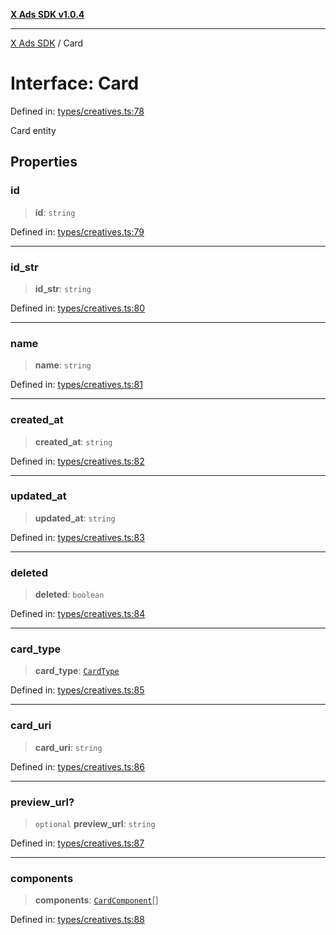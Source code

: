 [**X Ads SDK v1.0.4**](../README.md)

***

[X Ads SDK](../globals.md) / Card

# Interface: Card

Defined in: [types/creatives.ts:78](https://github.com/kage1020/x-ads-sdk/blob/main/src/types/creatives.ts#L78)

Card entity

## Properties

### id

> **id**: `string`

Defined in: [types/creatives.ts:79](https://github.com/kage1020/x-ads-sdk/blob/main/src/types/creatives.ts#L79)

***

### id\_str

> **id\_str**: `string`

Defined in: [types/creatives.ts:80](https://github.com/kage1020/x-ads-sdk/blob/main/src/types/creatives.ts#L80)

***

### name

> **name**: `string`

Defined in: [types/creatives.ts:81](https://github.com/kage1020/x-ads-sdk/blob/main/src/types/creatives.ts#L81)

***

### created\_at

> **created\_at**: `string`

Defined in: [types/creatives.ts:82](https://github.com/kage1020/x-ads-sdk/blob/main/src/types/creatives.ts#L82)

***

### updated\_at

> **updated\_at**: `string`

Defined in: [types/creatives.ts:83](https://github.com/kage1020/x-ads-sdk/blob/main/src/types/creatives.ts#L83)

***

### deleted

> **deleted**: `boolean`

Defined in: [types/creatives.ts:84](https://github.com/kage1020/x-ads-sdk/blob/main/src/types/creatives.ts#L84)

***

### card\_type

> **card\_type**: [`CardType`](../type-aliases/CardType.md)

Defined in: [types/creatives.ts:85](https://github.com/kage1020/x-ads-sdk/blob/main/src/types/creatives.ts#L85)

***

### card\_uri

> **card\_uri**: `string`

Defined in: [types/creatives.ts:86](https://github.com/kage1020/x-ads-sdk/blob/main/src/types/creatives.ts#L86)

***

### preview\_url?

> `optional` **preview\_url**: `string`

Defined in: [types/creatives.ts:87](https://github.com/kage1020/x-ads-sdk/blob/main/src/types/creatives.ts#L87)

***

### components

> **components**: [`CardComponent`](CardComponent.md)[]

Defined in: [types/creatives.ts:88](https://github.com/kage1020/x-ads-sdk/blob/main/src/types/creatives.ts#L88)
